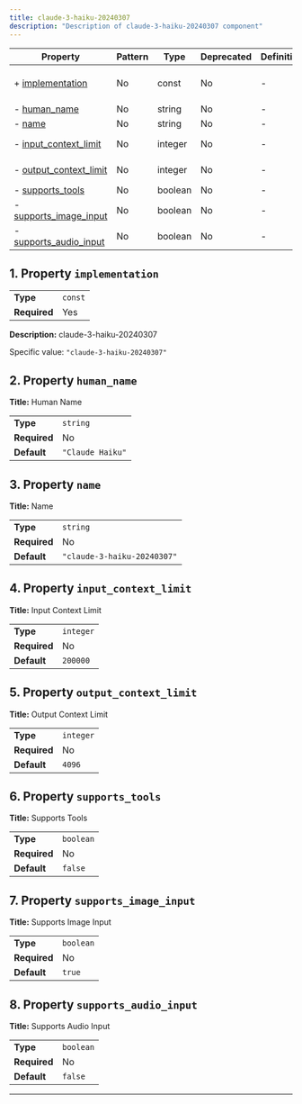```yaml
---
title: claude-3-haiku-20240307
description: "Description of claude-3-haiku-20240307 component"
---
```


| Property                                         | Pattern | Type    | Deprecated | Definition | Title/Description       |
| ------------------------------------------------ | ------- | ------- | ---------- | ---------- | ----------------------- |
| + [implementation](#implementation )             | No      | const   | No         | -          | claude-3-haiku-20240307 |
| - [human_name](#human_name )                     | No      | string  | No         | -          | Human Name              |
| - [name](#name )                                 | No      | string  | No         | -          | Name                    |
| - [input_context_limit](#input_context_limit )   | No      | integer | No         | -          | Input Context Limit     |
| - [output_context_limit](#output_context_limit ) | No      | integer | No         | -          | Output Context Limit    |
| - [supports_tools](#supports_tools )             | No      | boolean | No         | -          | Supports Tools          |
| - [supports_image_input](#supports_image_input ) | No      | boolean | No         | -          | Supports Image Input    |
| - [supports_audio_input](#supports_audio_input ) | No      | boolean | No         | -          | Supports Audio Input    |

## <a name="implementation"></a>1. Property `implementation`

|              |         |
| ------------ | ------- |
| **Type**     | `const` |
| **Required** | Yes     |

**Description:** claude-3-haiku-20240307

Specific value: `"claude-3-haiku-20240307"`

## <a name="human_name"></a>2. Property `human_name`

**Title:** Human Name

|              |                  |
| ------------ | ---------------- |
| **Type**     | `string`         |
| **Required** | No               |
| **Default**  | `"Claude Haiku"` |

## <a name="name"></a>3. Property `name`

**Title:** Name

|              |                             |
| ------------ | --------------------------- |
| **Type**     | `string`                    |
| **Required** | No                          |
| **Default**  | `"claude-3-haiku-20240307"` |

## <a name="input_context_limit"></a>4. Property `input_context_limit`

**Title:** Input Context Limit

|              |           |
| ------------ | --------- |
| **Type**     | `integer` |
| **Required** | No        |
| **Default**  | `200000`  |

## <a name="output_context_limit"></a>5. Property `output_context_limit`

**Title:** Output Context Limit

|              |           |
| ------------ | --------- |
| **Type**     | `integer` |
| **Required** | No        |
| **Default**  | `4096`    |

## <a name="supports_tools"></a>6. Property `supports_tools`

**Title:** Supports Tools

|              |           |
| ------------ | --------- |
| **Type**     | `boolean` |
| **Required** | No        |
| **Default**  | `false`   |

## <a name="supports_image_input"></a>7. Property `supports_image_input`

**Title:** Supports Image Input

|              |           |
| ------------ | --------- |
| **Type**     | `boolean` |
| **Required** | No        |
| **Default**  | `true`    |

## <a name="supports_audio_input"></a>8. Property `supports_audio_input`

**Title:** Supports Audio Input

|              |           |
| ------------ | --------- |
| **Type**     | `boolean` |
| **Required** | No        |
| **Default**  | `false`   |

----------------------------------------------------------------------------------------------------------------------------
